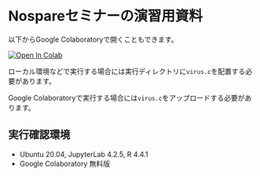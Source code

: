 # Nospareセミナーの演習用資料

以下からGoogle Colaboratoryで開くこともできます。

[![Open In Colab](https://colab.research.google.com/assets/colab-badge.svg)](https://colab.research.google.com/github/iwanaminami/nospare/blob/main/nospare.ipynb)


ローカル環境などで実行する場合には実行ディレクトリに`virus.c`を配置する必要があります。

Google Colaboratoryで実行する場合には`virus.c`をアップロードする必要があります。


## 実行確認環境

- Ubuntu 20.04, JupyterLab 4.2.5, R 4.4.1
- Google Colaboratory 無料版
